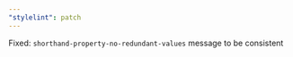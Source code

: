 ```yaml
---
"stylelint": patch
---
```


Fixed: `shorthand-property-no-redundant-values` message to be consistent
